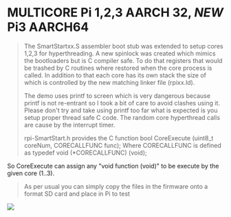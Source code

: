 # MULTICORE Pi 1,2,3 AARCH 32, *NEW* Pi3 AARCH64 
>
>The SmartStartxx.S assembler boot stub was extended to setup cores 1,2,3 for hyperthreading. A new spinlock was created which mimics the bootloaders but is C compiler safe. To do that registers that would be trashed by C routines where restored when the core process is called. In addition to that each core has its own stack the size of which is controlled by the new matching linker file (rpixx.ld).
>
>The demo uses printf to screen which is very dangerous because printf is not re-entrant so I took a bit of care to avoid clashes using it. Please don't try and take using printf too far what is expected is you setup proper thread safe C code. The random core hyperthread calls are cause by the interrupt timer.
>
> rpi-SmartStart.h provides the C 
function bool CoreExecute (uint8_t coreNum, CORECALLFUNC func);
Where CORECALLFUNC is defined as
typedef void (*CORECALLFUNC) (void);
>
So CoreExecute can assign any "void function (void)" to be execute by the given core (1..3).
>
> As per usual you can simply copy the files in the firmware onto a format SD card and place in Pi to test
>
![](https://github.com/LdB-ECM/Raspberry-Pi/blob/master/Images/Multicore.jpg)